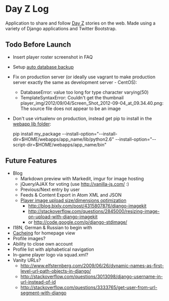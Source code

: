 # Day Z Log

Application to share and follow <a href="http://dayzmod.com">Day Z</a> stories on the web. Made using a variety of Django applications and Twitter Bootstrap.

## Todo Before Launch

- Insert player roster screenshot in FAQ
- Setup [auto database backup](http://docs.webfaction.com/user-guide/databases.html#id2)
- Fix on production server (or ideally use vagrant to make production server exactly the same as development server - CentOS):
    - DatabaseError: value too long for type character varying(50)
    - TemplateSyntaxError: Couldn't get the thumbnail player_img/2012/09/04/Screen_Shot_2012-09-04_at_09.34.40.png: The source file does not appear to be an image
- Don't use virtualenv on production, instead get pip to install in the [webapp lib folder](http://forum.webfaction.com/viewtopic.php?pid=18258#p18258): 

    pip install my_package --install-option="--install-dir=$HOME/webapps/app_name/lib/python2.6" --install-option="--script-dir=$HOME/webapps/app_name/bin"

## Future Features

- Blog
    - Markdown preview with Markedit, imgur for image hosting
    - jQuery/AJAX for voting (use http://vanilla-js.com/ :)
    - Previous/Next entry by user
    - Feeds & Content Export in Atom XML and JSON
    - [Player image upload size/dimensions optimization](https://github.com/jdriscoll/django-imagekit)
        - <http://blog.bixly.com/post/4315807876/django-imagekit>
        - <http://stackoverflow.com/questions/2845000/resizing-image-on-upload-with-django-imagekit>
        - or <http://code.google.com/p/django-stdimage/>
- I18N, German & Russian to begin with
- [Cacheing](https://docs.djangoproject.com/en/dev/topics/cache/) for homepage view
- Profile images?
- Ability to close own account
- Profile list with alphabetical navigation
- In-game player logo via squad.xml?
- Vanity URLs?
    - http://www.elfsternberg.com/2009/06/26/dynamic-names-as-first-level-url-path-objects-in-django/
    - http://stackoverflow.com/questions/3013098/django-username-in-url-instead-of-id
    - http://stackoverflow.com/questions/3333765/get-user-from-url-segment-with-django